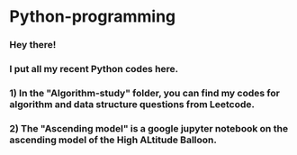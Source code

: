 # Python-programming

### Hey there!

### I put all my recent Python codes here.

### 1) In the "Algorithm-study" folder, you can find my codes for algorithm and data structure questions from Leetcode.

### 2) The "Ascending model" is a google jupyter notebook on the ascending model of the High ALtitude Balloon.